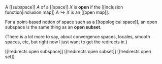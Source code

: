 A [[subspace]] $A$ of a [[space]] $X$ is __open__ if the [[inclusion function|inclusion map]] $A \hookrightarrow X$ is an [[open map]].

For a point-based notion of space such as a [[topological space]], an open subspace is the same thing as an __open subset__.

(There is a lot more to say, about convergence spaces, locales, smooth spaces, etc, but right now I just want to get the redirects in.)


[[!redirects open subspace]]
[[!redirects open subset]]
[[!redirects open set]]
